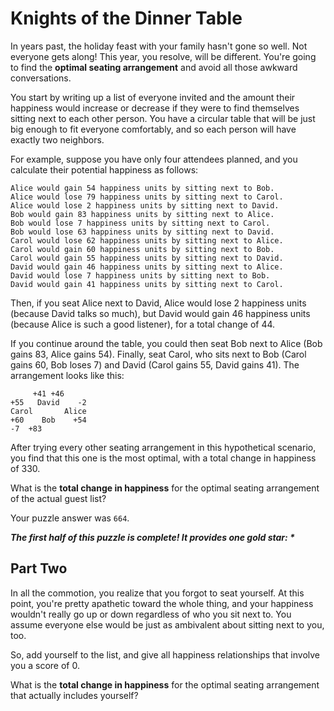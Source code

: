 # Knights of the Dinner Table

In years past, the holiday feast with your family hasn't gone so well. Not everyone gets along! This year, you resolve,
will be different. You're going to find the **optimal seating arrangement** and avoid all those awkward conversations.

You start by writing up a list of everyone invited and the amount their happiness would increase or decrease if they
were to find themselves sitting next to each other person. You have a circular table that will be just big enough to fit
everyone comfortably, and so each person will have exactly two neighbors.

For example, suppose you have only four attendees planned, and you calculate their potential happiness as follows:

```
Alice would gain 54 happiness units by sitting next to Bob.
Alice would lose 79 happiness units by sitting next to Carol.
Alice would lose 2 happiness units by sitting next to David.
Bob would gain 83 happiness units by sitting next to Alice.
Bob would lose 7 happiness units by sitting next to Carol.
Bob would lose 63 happiness units by sitting next to David.
Carol would lose 62 happiness units by sitting next to Alice.
Carol would gain 60 happiness units by sitting next to Bob.
Carol would gain 55 happiness units by sitting next to David.
David would gain 46 happiness units by sitting next to Alice.
David would lose 7 happiness units by sitting next to Bob.
David would gain 41 happiness units by sitting next to Carol.
```

Then, if you seat Alice next to David, Alice would lose 2 happiness units (because David talks so much), but David would
gain 46 happiness units (because Alice is such a good listener), for a total change of 44.

If you continue around the table, you could then seat Bob next to Alice (Bob gains 83, Alice gains 54). Finally, seat
Carol, who sits next to Bob (Carol gains 60, Bob loses 7) and David (Carol gains 55, David gains 41). The arrangement
looks like this:

```
     +41 +46
+55   David    -2
Carol       Alice
+60    Bob    +54
-7  +83
```

After trying every other seating arrangement in this hypothetical scenario, you find that this one is the most optimal,
with a total change in happiness of 330.

What is the **total change in happiness** for the optimal seating arrangement of the actual guest list?

Your puzzle answer was `664`.

*__The first half of this puzzle is complete! It provides one gold star: *__*

## Part Two

In all the commotion, you realize that you forgot to seat yourself. At this point, you're pretty apathetic toward the
whole thing, and your happiness wouldn't really go up or down regardless of who you sit next to. You assume everyone
else would be just as ambivalent about sitting next to you, too.

So, add yourself to the list, and give all happiness relationships that involve you a score of 0.

What is the **total change in happiness** for the optimal seating arrangement that actually includes yourself?
